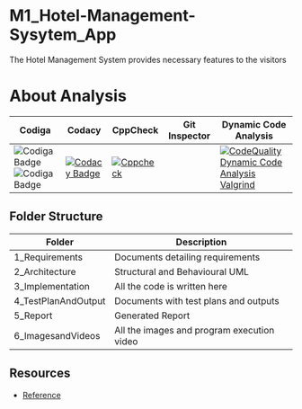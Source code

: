 # M1_Hotel-Management-Sysytem_App
The Hotel Management System provides necessary features to the visitors 


# About Analysis
| Codiga               |           Codacy       |  CppCheck  | Git Inspector | Dynamic Code Analysis |
|----------------------|------------------------|------------|---------------|------------------------|
|![Codiga Badge](https://api.codiga.io/project/31171/status/svg) ![Codiga Badge](https://api.codiga.io/project/31171/score/svg)|[![Codacy Badge](https://app.codacy.com/project/badge/Grade/5cd55ad1f9814e8fb82cda8345e19208)](https://www.codacy.com/gh/KavyaHarigol/M1_Hotel-Management-Sysytem_App/dashboard?utm_source=github.com&amp;utm_medium=referral&amp;utm_content=KavyaHarigol/M1_Hotel-Management-Sysytem_App&amp;utm_campaign=Badge_Grade)|[![Cppcheck](https://github.com/KavyaHarigol/M1_Hotel-Management-Sysytem_App/actions/workflows/cppcheck.yml/badge.svg)](https://github.com/KavyaHarigol/M1_Hotel-Management-Sysytem_App/actions/workflows/cppcheck.yml)|          |[![CodeQuality Dynamic Code Analysis Valgrind](https://github.com/KavyaHarigol/M1_Hotel-Management-Sysytem_App/actions/workflows/dynamic-code-analysis.yml/badge.svg)](https://github.com/KavyaHarigol/M1_Hotel-Management-Sysytem_App/actions/workflows/dynamic-code-analysis.yml)|


## Folder Structure

| Folder     | Description            |
|------------|------------------------|
|1_Requirements|	Documents detailing requirements|
|2_Architecture|	Structural and Behavioural UML|
|3_Implementation|	All the code is written here|
|4_TestPlanAndOutput|	Documents with test plans and outputs|
|5_Report|	Generated Report |
|6_ImagesandVideos|	All the images and program execution video|


## Resources
- [Reference](https://itsourcecode.com/free-projects/c-projects/hotel-management-system-project-in-c-with-source-code/)
